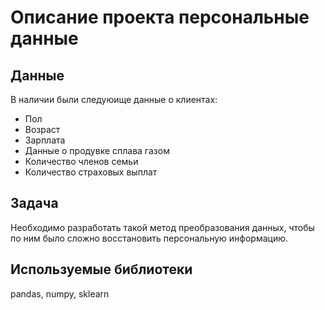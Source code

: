 # Описание проекта персональные данные

## Данные  
В наличии были следуюище данные о клиентах:
- Пол
- Возраст
- Зарплата
- Данные о продувке сплава газом
- Количество членов семьи
- Количество страховых выплат
## Задача
Необходимо разработать такой метод преобразования данных, чтобы по ним было сложно восстановить персональную информацию.
## Используемые библиотеки
pandas, numpy, sklearn
